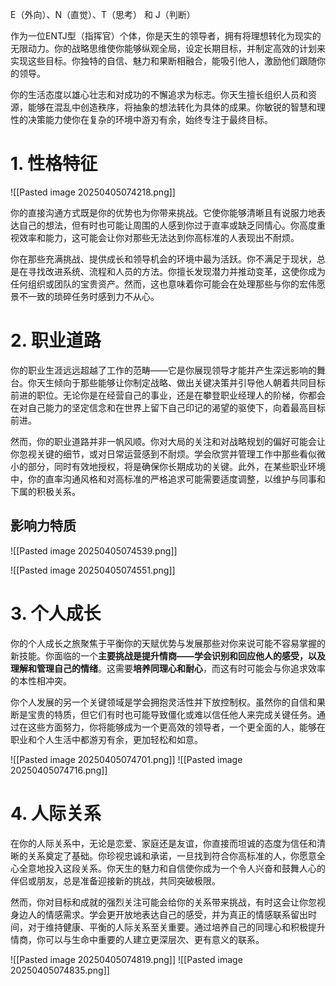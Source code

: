 E（外向）、N（直觉）、T（思考） 和 J（判断）

作为一位ENTJ型（指挥官）个体，你是天生的领导者，拥有将理想转化为现实的无限动力。你的战略思维使你能够纵观全局，设定长期目标，并制定高效的计划来实现这些目标。你独特的自信、魅力和果断相融合，能吸引他人，激励他们跟随你的领导。

你的生活态度以雄心壮志和对成功的不懈追求为标志。你天生擅长组织人员和资源，能够在混乱中创造秩序，将抽象的想法转化为具体的成果。你敏锐的智慧和理性的决策能力使你在复杂的环境中游刃有余，始终专注于最终目标。

# 1. 性格特征

![[Pasted image 20250405074218.png]]

你的直接沟通方式既是你的优势也为你带来挑战。它使你能够清晰且有说服力地表达自己的想法，但有时也可能让周围的人感到你过于直率或缺乏同情心。你高度重视效率和能力，这可能会让你对那些无法达到你高标准的人表现出不耐烦。

你在那些充满挑战、提供成长和领导机会的环境中最为活跃。你不满足于现状，总是在寻找改进系统、流程和人员的方法。你擅长发现潜力并推动变革，这使你成为任何组织或团队的宝贵资产。然而，这也意味着你可能会在处理那些与你的宏伟愿景不一致的琐碎任务时感到力不从心。

# 2. 职业道路

你的职业生涯远远超越了工作的范畴——它是你展现领导才能并产生深远影响的舞台。你天生倾向于那些能够让你制定战略、做出关键决策并引导他人朝着共同目标前进的职位。无论你是在经营自己的事业，还是在攀登职业经理人的阶梯，你都会在对自己能力的坚定信念和在世界上留下自己印记的渴望的驱使下，向着最高目标前进。

然而，你的职业道路并非一帆风顺。你对大局的关注和对战略规划的偏好可能会让你忽视关键的细节，或对日常运营感到不耐烦。学会欣赏并管理工作中那些看似微小的部分，同时有效地授权，将是确保你长期成功的关键。此外，在某些职业环境中，你的直率沟通风格和对高标准的严格追求可能需要适度调整，以维护与同事和下属的积极关系。

## 影响力特质

![[Pasted image 20250405074539.png]]

![[Pasted image 20250405074551.png]]

# 3. 个人成长

你的个人成长之旅聚焦于平衡你的天赋优势与发展那些对你来说可能不容易掌握的新技能。你面临的一个**主要挑战是提升情商——学会识别和回应他人的感受，以及理解和管理自己的情绪**。这需要**培养同理心和耐心**，而这有时可能会与你追求效率的本性相冲突。

你个人发展的另一个关键领域是学会拥抱灵活性并下放控制权。虽然你的自信和果断是宝贵的特质，但它们有时也可能导致僵化或难以信任他人来完成关键任务。通过在这些方面努力，你将能够成为一个更高效的领导者，一个更全面的人，能够在职业和个人生活中都游刃有余，更加轻松和如意。

![[Pasted image 20250405074701.png]]
![[Pasted image 20250405074716.png]]

# 4. 人际关系

在你的人际关系中，无论是恋爱、家庭还是友谊，你直接而坦诚的态度为信任和清晰的关系奠定了基础。你珍视忠诚和承诺，一旦找到符合你高标准的人，你愿意全心全意地投入这段关系。你天生的魅力和自信使你成为一个令人兴奋和鼓舞人心的伴侣或朋友，总是准备迎接新的挑战，共同突破极限。

然而，你对目标和成就的强烈关注可能会给你的关系带来挑战，有时这会让你忽视身边人的情感需求。学会更开放地表达自己的感受，并为真正的情感联系留出时间，对于维持健康、平衡的人际关系至关重要。通过培养自己的同理心和积极提升情商，你可以与生命中重要的人建立更深层次、更有意义的联系。

![[Pasted image 20250405074819.png]]
![[Pasted image 20250405074835.png]]


